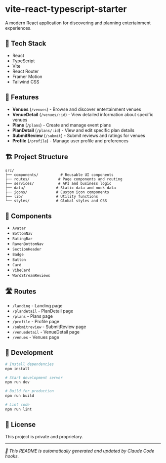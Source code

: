 # vite-react-typescript-starter

A modern React application for discovering and planning entertainment experiences.

## 🚀 Tech Stack

- React
- TypeScript
- Vite
- React Router
- Framer Motion
- Tailwind CSS

## 📱 Features

- **Venues** (`/venues`) - Browse and discover entertainment venues
- **VenueDetail** (`/venues/:id`) - View detailed information about specific venues
- **Plans** (`/plans`) - Create and manage event plans
- **PlanDetail** (`/plans/:id`) - View and edit specific plan details
- **SubmitReview** (`/submit`) - Submit reviews and ratings for venues
- **Profile** (`/profile`) - Manage user profile and preferences

## 🏗️ Project Structure

```
src/
├── components/          # Reusable UI components
├── routes/             # Page components and routing
├── services/           # API and business logic
├── data/              # Static data and mock data
├── icons/             # Custom icon components
├── lib/               # Utility functions
└── styles/            # Global styles and CSS
```

## 🧩 Components

- `Avatar`
- `BottomNav`
- `RatingBar`
- `RavenBottomNav`
- `SectionHeader`
- `Badge`
- `Button`
- `Card`
- `VibeCard`
- `WordStreamReviews`

## 🛣️ Routes

- `/landing` - Landing page
- `/plandetail` - PlanDetail page
- `/plans` - Plans page
- `/profile` - Profile page
- `/submitreview` - SubmitReview page
- `/venuedetail` - VenueDetail page
- `/venues` - Venues page

## 🚀 Development

```bash
# Install dependencies
npm install

# Start development server
npm run dev

# Build for production
npm run build

# Lint code
npm run lint
```

## 📄 License

This project is private and proprietary.

---

*📝 This README is automatically generated and updated by Claude Code hooks.*
